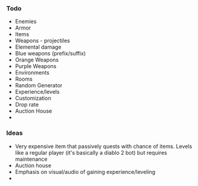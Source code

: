 <h3>Todo</h3>
<ul>
<li>Enemies</li>
<li>Armor</li>
<li>Items</li>
<li>Weapons - projectiles</li>
<li>Elemental damage</li>
<li>Blue weapons (prefix/suffix)</li>
<li>Orange Weapons</li>
<li>Purple Weapons</li>
<li>Environments</li>
<li>Rooms</li>
<li>Random Generator</li>
<li>Experience/levels</li>
<li>Customization</li>
<li>Drop rate</li>
<li>Auction House</li>
<li></li>
</ul>


<h3>Ideas</h3>
<ul>
  <li>Very expensive item that passively quests with chance of items. Levels like a regular player (it's basically a diablo 2 bot) but requires maintenance</li>
  <li>Auction house</li>
  <li>Emphasis on visual/audio of gaining experience/leveling<li>
</ul>
